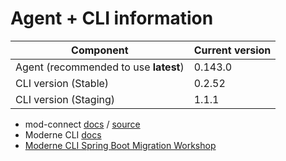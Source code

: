 # Agent + CLI information

| Component                              | Current version |
| ---------------------------------------|-----------------|
| Agent (recommended to use **latest**)  | 0.143.0         |
| CLI version (Stable)                   | 0.2.52          |
| CLI version (Staging)                  | 1.1.1          |

* mod-connect [docs](https://moderneinc.github.io/mod-connect/) / [source](https://github.com/moderneinc/mod-connect)
* Moderne CLI [docs](https://moderneinc.github.io/moderne-cli/)
* [Moderne CLI Spring Boot Migration Workshop](https://moderneinc.github.io/springboot-migration-workshop/docs/moderne-cli/)